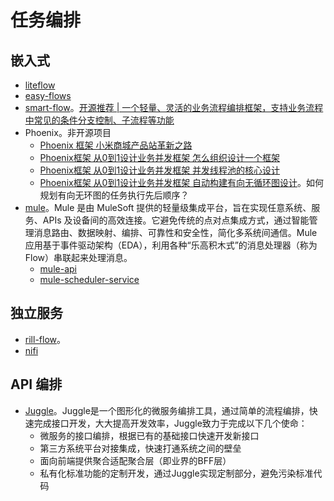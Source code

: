 # 任务编排

## 嵌入式

* [liteflow](https://github.com/dromara/liteflow)
* [easy-flows](https://github.com/j-easy/easy-flows)
* [smart-flow](https://gitee.com/smartboot/smart-flow)。[开源推荐 | 一个轻量、灵活的业务流程编排框架，支持业务流程中常见的条件分支控制、子流程等功能](https://mp.weixin.qq.com/s?__biz=MzAwMTE5MjAwNQ==&mid=2652148684&idx=1&sn=41d0ccc2dc93ae1ac03abc7e3c7fd426&chksm=813d4ae6b64ac3f0d744932889d082e53a86809c9194131c62a0c7876b5184f6192359b978e6&mpshare=1&scene=1&srcid=0220E5L6FNuAYDBm6rt3axz6&sharer_shareinfo=93354d1b65beae123375271c5a46c1e6&sharer_shareinfo_first=0c87c81f2c72477c296725d3e79b89d7&version=4.1.10.99312&platform=mac#rd)
* Phoenix。非开源项目
  * [Phoenix 框架 小米商城产品站革新之路](https://mp.weixin.qq.com/s/EYMOvIHhCpSnb4TbAm4TsA)
  * [Phoenix框架 从0到1设计业务并发框架 怎么组织设计一个框架](https://mp.weixin.qq.com/s/f29We5lfTafhXAIMpWq5LQ)
  * [Phoenix框架 从0到1设计业务并发框架 并发线程池的核心设计](https://mp.weixin.qq.com/s/lx7Mk4T2V32JnvWSRONn4g)
  * [Phoenix框架 从0到1设计业务并发框架 自动构建有向无循环图设计](https://mp.weixin.qq.com/s/ORH3dtIVcoykjUOG0dzrFA)。如何规划有向无环图的任务执行先后顺序？
* [mule](https://github.com/mulesoft/mule)。Mule 是由 MuleSoft 提供的轻量级集成平台，旨在实现任意系统、服务、APIs 及设备间的高效连接。它避免传统的点对点集成方式，通过智能管理消息路由、数据映射、编排、可靠性和安全性，简化多系统间通信。Mule 应用基于事件驱动架构（EDA），利用各种“乐高积木式”的消息处理器（称为Flow）串联起来处理消息。
  * [mule-api](https://github.com/mulesoft/mule-api)
  * [mule-scheduler-service](https://github.com/mulesoft/mule-scheduler-service)



## 独立服务

* [rill-flow](https://github.com/weibocom/rill-flow)。
* [nifi](https://nifi.apache.org/)

## API 编排

* [Juggle](https://github.com/somta/Juggle)。Juggle是一个图形化的微服务编排工具，通过简单的流程编排，快速完成接口开发，大大提高开发效率，Juggle致力于完成以下几个使命：
  - 微服务的接口编排，根据已有的基础接口快速开发新接口
  - 第三方系统平台对接集成，快速打通系统之间的壁垒
  - 面向前端提供聚合适配聚合层（即业界的BFF层）
  - 私有化标准功能的定制开发，通过Juggle实现定制部分，避免污染标准代码
